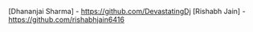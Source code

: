 [Dhananjai Sharma] - https://github.com/DevastatingDj
[Rishabh Jain] - https://github.com/rishabhjain6416
